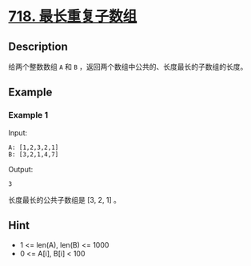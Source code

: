 # [718. 最长重复子数组](https://leetcode-cn.com/problems/maximum-length-of-repeated-subarray/)
## Description
给两个整数数组 `A` 和 `B` ，返回两个数组中公共的、长度最长的子数组的长度。
## Example
### Example 1
Input:  
```
A: [1,2,3,2,1]
B: [3,2,1,4,7]
```
Output:
```
3
```
长度最长的公共子数组是 [3, 2, 1] 。
## Hint
- 1 <= len(A), len(B) <= 1000
- 0 <= A[i], B[i] < 100
